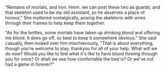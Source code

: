 "Remains of mortals, and iron. Hmm, we can post these two as guards, and that skeleton used to be my old assistant, so he deserves a place of honour," She muttered nostalgically, posing the skeletons with wires through their frames to help keep them together.     

"As for the bottles, some mortals have taken up drinking blood and offering me blood. It does go off, so best to keep it somewhere obvious." She said casually, then looked over him mischievously, "That is about everything, though you're welcome to stay, thankyou for all of your help. What will we do now? Would you like to feel what it's like to have blood flowing through you for once? Or shall we see how comfortable the bed is? Or we've not had a game in forever?"